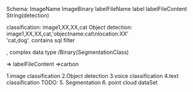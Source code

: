 Schema:
ImageName
ImageBinary
labelFileName
label
labelFileContent String(detection)

classification:
	image1,XX,XX,cat
Object detection:
	image1,XX,XX,cat,'objectname:cat\nlocation:XX'\
	'cat,dog'. contains sql filter


, complex data type<!---->
/Binary(SegmentationClass)

=> labelFileContent =>carbon


1.image classification
2.Object detection
3.voice classification
4.text classification
TODO:
5. Segmentation
6. point cloud dataSet